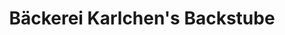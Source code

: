 ---
title: "Bäckerei Karlchen's Backstube"
url: /bad-oeynhausen/baeckerei-karlchens-backstube-mindener-strasse/
shop: Bäckerei
---